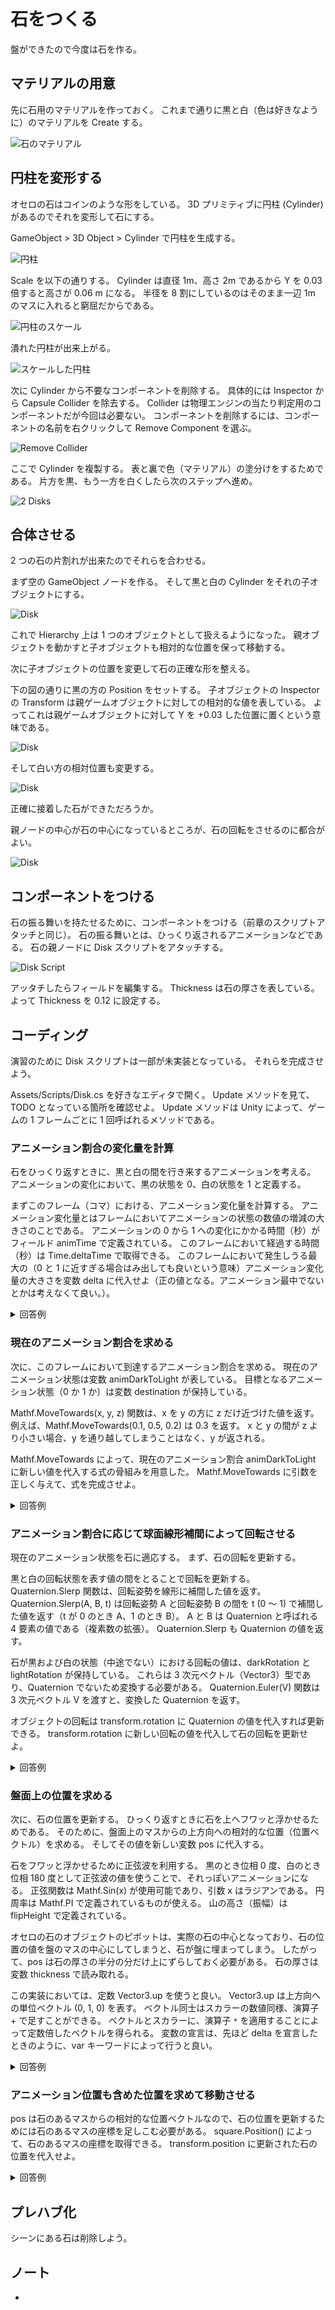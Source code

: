# 石をつくる

盤ができたので今度は石を作る。

## マテリアルの用意

先に石用のマテリアルを作っておく。
これまで通りに黒と白（色は好きなように）のマテリアルを Create する。

![石のマテリアル](./Images/DiskMaterial.png)

## 円柱を変形する

オセロの石はコインのような形をしている。
3D プリミティブに円柱 (Cylinder) があるのでそれを変形して石にする。

GameObject > 3D Object > Cylinder で円柱を生成する。

![円柱](./Images/Cylinder.png)

Scale を以下の通りする。
Cylinder は直径 1m、高さ 2m であるから Y を 0.03 倍すると高さが 0.06 m になる。
半径を 8 割にしているのはそのまま一辺 1m のマスに入れると窮屈だからである。

![円柱のスケール](./Images/DiskScale.png)

潰れた円柱が出来上がる。

![スケールした円柱](./Images/ScaledCylinder.png)

次に Cylinder から不要なコンポーネントを削除する。
具体的には Inspector から Capsule Collider を除去する。
Collider は物理エンジンの当たり判定用のコンポーネントだが今回は必要ない。
コンポーネントを削除するには、コンポーネントの名前を右クリックして Remove Component を選ぶ。

![Remove Collider](./Images/RemoveCol.png)

ここで Cylinder を複製する。
表と裏で色（マテリアル）の塗分けをするためである。
片方を黒、もう一方を白くしたら次のステップへ進め。

![2 Disks](./Images/DL.png)

## 合体させる

2 つの石の片割れが出来たのでそれらを合わせる。

まず空の GameObject ノードを作る。
そして黒と白の Cylinder をそれの子オブジェクトにする。

![Disk](./Images/DiskHie.png)

これで Hierarchy 上は 1 つのオブジェクトとして扱えるようになった。
親オブジェクトを動かすと子オブジェクトも相対的な位置を保って移動する。

次に子オブジェクトの位置を変更して石の正確な形を整える。

下の図の通りに黒の方の Position をセットする。
子オブジェクトの Inspector の Transform は親ゲームオブジェクトに対しての相対的な値を表している。
よってこれは親ゲームオブジェクトに対して Y を +0.03 した位置に置くという意味である。

![Disk](./Images/DarkPos.png)

そして白い方の相対位置も変更する。

![Disk](./Images/LightPos.png)

正確に接着した石ができただろうか。

親ノードの中心が石の中心になっているところが、石の回転をさせるのに都合がよい。

![Disk](./Images/Disk.png)

## コンポーネントをつける

石の振る舞いを持たせるために、コンポーネントをつける（前章のスクリプトアタッチと同じ）。
石の振る舞いとは、ひっくり返されるアニメーションなどである。
石の親ノードに Disk スクリプトをアタッチする。

![Disk Script](./Images/DiskScript.png)

アッタチしたらフィールドを編集する。
Thickness は石の厚さを表している。
よって Thickness を 0.12 に設定する。

## コーディング

演習のために Disk スクリプトは一部が未実装となっている。
それらを完成させよう。

Assets/Scripts/Disk.cs を好きなエディタで開く。
Update メソッドを見て、TODO となっている箇所を確認せよ。
Update メソッドは Unity によって、ゲームの 1 フレームごとに 1 回呼ばれるメソッドである。

### アニメーション割合の変化量を計算

石をひっくり返すときに、黒と白の間を行き来するアニメーションを考える。
アニメーションの変化において、黒の状態を 0、白の状態を 1 と定義する。

まずこのフレーム（コマ）における、アニメーション変化量を計算する。
アニメーション変化量とはフレームにおいてアニメーションの状態の数値の増減の大きさのことである。
アニメーションの 0 から 1 への変化にかかる時間（秒）がフィールド animTime で定義されている。
このフレームにおいて経過する時間（秒）は Time.deltaTime で取得できる。
このフレームにおいて発生しうる最大の（0 と 1 に近すぎる場合はみ出しても良いという意味）アニメーション変化量の大きさを変数 delta に代入せよ（正の値となる。アニメーション最中でないとかは考えなくて良い。）。

<details>
<summary>回答例</summary>

```cs
var delta = Time.deltaTime / animTime;
```

</details>

### 現在のアニメーション割合を求める

次に、このフレームにおいて到達するアニメーション割合を求める。
現在のアニメーション状態は変数 animDarkToLight が表している。
目標となるアニメーション状態（0 か 1 か）は変数 destination が保持している。

Mathf.MoveTowards(x, y, z) 関数は、x を y の方に z だけ近づけた値を返す。
例えば、Mathf.MoveTowards(0.1, 0.5, 0.2) は 0.3 を返す。
x と y の間が z より小さい場合、y を通り越してしまうことはなく、y が返される。

Mathf.MoveTowards によって、現在のアニメーション割合 animDarkToLight に新しい値を代入する式の骨組みを用意した。
Mathf.MoveTowards に引数を正しく与えて、式を完成させよ。

<details>
<summary>回答例</summary>

```cs
animDarkToLight = Mathf.MoveTowards(animDarkToLight, destination, delta);
```

</details>

### アニメーション割合に応じて球面線形補間によって回転させる

現在のアニメーション状態を石に適応する。
まず、石の回転を更新する。

黒と白の回転状態を表す値の間をとることで回転を更新する。
Quaternion.Slerp 関数は、回転姿勢を線形に補間した値を返す。
Quaternion.Slerp(A, B, t) は回転姿勢 A と回転姿勢 B の間を t (0 ～ 1) で補間した値を返す（t が 0 のとき A、1 のとき B）。
A と B は Quaternion と呼ばれる 4 要素の値である（複素数の拡張）。
Quaternion.Slerp も Quaternion の値を返す。

石が黒および白の状態（中途でない）における回転の値は、darkRotation と lightRotation が保持している。
これらは 3 次元ベクトル（Vector3）型であり、Quaternion でないため変換する必要がある。
Quaternion.Euler(V) 関数は 3 次元ベクトル V を渡すと、変換した Quaternion を返す。

オブジェクトの回転は transform.rotation に Quaternion の値を代入すれば更新できる。
transform.rotation に新しい回転の値を代入して石の回転を更新せよ。

<details>
<summary>回答例</summary>

```cs
transform.rotation = Quaternion.Slerp(Quaternion.Euler(darkRotation), Quaternion.Euler(lightRotation), animDarkToLight);
```

</details>

### 盤面上の位置を求める

次に、石の位置を更新する。
ひっくり返すときに石を上へフワッと浮かせるためである。
そのために、盤面上のマスからの上方向への相対的な位置（位置ベクトル）を求める。
そしてその値を新しい変数 pos に代入する。

石をフワッと浮かせるために正弦波を利用する。
黒のとき位相 0 度、白のとき位相 180 度として正弦波の値を使うことで、それっぽいアニメーションになる。
正弦関数は Mathf.Sin(x) が使用可能であり、引数 x はラジアンである。
円周率は Mathf.PI で定義されているものが使える。
山の高さ（振幅）は flipHeight で定義されている。

オセロの石のオブジェクトのピボットは、実際の石の中心となっており、石の位置の値を盤のマスの中心にしてしまうと、石が盤に埋まってしまう。
したがって、pos は石の厚さの半分の分だけ上にずらしておく必要がある。
石の厚さは変数 thickness で読み取れる。

この実装においては、定数 Vector3.up を使うと良い。
Vector3.up は上方向への単位ベクトル (0, 1, 0) を表す。
ベクトル同士はスカラーの数値同様、演算子 + で足すことができる。
ベクトルとスカラーに、演算子 `*` を適用することによって定数倍したベクトルを得られる。
変数の宣言は、先ほど delta を宣言したときのように、var キーワードによって行うと良い。

<details>
<summary>回答例</summary>

```cs
var pos = Vector3.up * thickness / 2 + flipHeight * Vector3.up * Mathf.Sin(Mathf.PI * animDarkToLight);
```

</details>

### アニメーション位置も含めた位置を求めて移動させる

pos は石のあるマスからの相対的な位置ベクトルなので、石の位置を更新するためには石のあるマスの座標を足しこむ必要がある。
square.Position() によって、石のあるマスの座標を取得できる。
transform.position に更新された石の位置を代入せよ。

<details>
<summary>回答例</summary>

```cs
transform.position = square.Position() + pos;
```

</details>

## プレハブ化

シーンにある石は削除しよう。

## ノート

-
